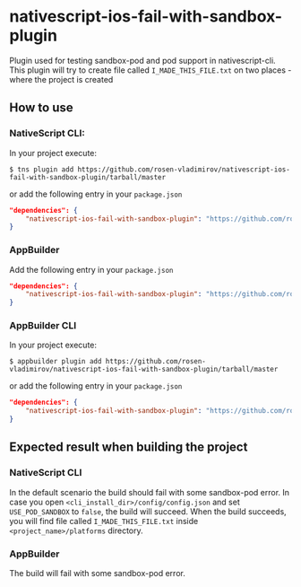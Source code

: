 # nativescript-ios-fail-with-sandbox-plugin
Plugin used for testing sandbox-pod and pod support in nativescript-cli.
This plugin will try to create file called `I_MADE_THIS_FILE.txt` on two places - where the project is created

## How to use

### NativeScript CLI:
In your project execute:
```
$ tns plugin add https://github.com/rosen-vladimirov/nativescript-ios-fail-with-sandbox-plugin/tarball/master
```

or add the following entry in your `package.json`


```JSON
"dependencies": {
	"nativescript-ios-fail-with-sandbox-plugin": "https://github.com/rosen-vladimirov/nativescript-ios-fail-with-sandbox-plugin/tarball/master"
}
```

### AppBuilder
Add the following entry in your `package.json`


```JSON
"dependencies": {
	"nativescript-ios-fail-with-sandbox-plugin": "https://github.com/rosen-vladimirov/nativescript-ios-fail-with-sandbox-plugin/tarball/master"
}
```

### AppBuilder CLI
In your project execute:
```
$ appbuilder plugin add https://github.com/rosen-vladimirov/nativescript-ios-fail-with-sandbox-plugin/tarball/master
```

or add the following entry in your `package.json`


```JSON
"dependencies": {
	"nativescript-ios-fail-with-sandbox-plugin": "https://github.com/rosen-vladimirov/nativescript-ios-fail-with-sandbox-plugin/tarball/master"
}
```

## Expected result when building the project

### NativeScript CLI
In the default scenario the build should fail with some sandbox-pod error.
In case you open `<cli_install_dir>/config/config.json` and set `USE_POD_SANDBOX` to `false`, the build will succeed.
When the build succeeds, you will find file called `I_MADE_THIS_FILE.txt` inside `<project_name>/platforms` directory.

### AppBuilder
The build will fail with some sandbox-pod error.
